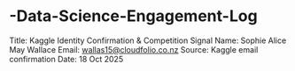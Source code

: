 # -Data-Science-Engagement-Log
Title: Kaggle Identity Confirmation &amp; Competition Signal Name: Sophie Alice May Wallace Email: wallas15@cloudfolio.co.nz Source: Kaggle email confirmation Date: 18 Oct 2025
